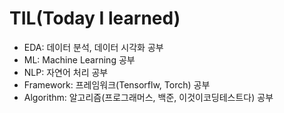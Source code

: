 # TIL(Today I learned)



* EDA: 데이터 분석, 데이터 시각화 공부
* ML: Machine Learning 공부
* NLP: 자연어 처리 공부
* Framework: 프레임워크(Tensorflw, Torch) 공부
* Algorithm: 알고리즘(프로그래머스, 백준, 이것이코딩테스트다) 공부